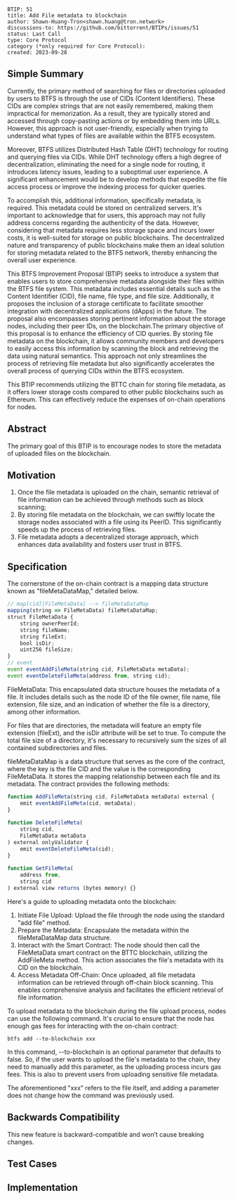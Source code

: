 
```
BTIP: 51
title: Add File metadata to blockchain
author: Shawn-Huang-Tron<shawn.huang@tron.network>
discussions-to: https://github.com/bittorrent/BTIPs/issues/51
status: Last Call
type: Core Protocol
category (*only required for Core Protocol):
created: 2023-09-28
```

## Simple Summary

Currently, the primary method of searching for files or directories uploaded by users to BTFS is through the use of CIDs (Content Identifiers). These CIDs are complex strings that are not easily remembered, making them impractical for memorization. As a result, they are typically stored and accessed through copy-pasting actions or by embedding them into URLs.  However, this approach is not user-friendly, especially when trying to understand what types of files are available within the BTFS ecosystem.

Moreover, BTFS utilizes Distributed Hash Table (DHT) technology for routing and querying files via CIDs. While DHT technology offers a high degree of decentralization, eliminating the need for a single node for routing, it introduces latency issues, leading to a suboptimal user experience. A significant enhancement would be to develop methods that expedite the file access process or improve the indexing process for quicker queries.

To accomplish this, additional information, specifically metadata, is required. This metadata could be stored on centralized servers. It's important to acknowledge that for users, this approach may not fully address concerns regarding the authenticity of the data. However, considering that metadata requires less storage space and incurs lower costs, it is well-suited for storage on public blockchains. The decentralized nature and transparency of public blockchains make them an ideal solution for storing metadata related to the BTFS network, thereby enhancing the overall user experience.

This BTFS Improvement Proposal (BTIP) seeks to introduce a system that enables users to store comprehensive metadata alongside their files within the BTFS file system. This metadata includes essential details such as the Content Identifier (CID), file name, file type, and file size. Additionally, it proposes the inclusion of a storage certificate to facilitate smoother integration with decentralized applications (dApps) in the future. The proposal also encompasses storing pertinent information about the storage nodes, including their peer IDs, on the blockchain.The primary objective of this proposal is to enhance the efficiency of CID queries. By storing file metadata on the blockchain, it allows community members and developers to easily access this information by scanning the block and retrieving the data using natural semantics. This approach not only streamlines the process of retrieving file metadata but also significantly accelerates the overall process of querying CIDs within the BTFS ecosystem.

This BTIP recommends utilizing the BTTC chain for storing file metadata, as it offers lower storage costs compared to other public blockchains such as Ethereum. This can effectively reduce the expenses of on-chain operations for nodes.

## Abstract

The primary goal of this BTIP is to encourage nodes to store the metadata of uploaded files on the blockchain.

## Motivation

1. Once the file metadata is uploaded on the chain, semantic retrieval of file information can be achieved through methods such as block scanning;
2. By storing file metadata on the blockchain, we can swiftly locate the storage nodes associated with a file using its PeerID. This significantly speeds up the process of retrieving files.
3. File metadata adopts a decentralized storage approach, which enhances data availability and fosters user trust in BTFS.

## Specification

The cornerstone of the on-chain contract is a mapping data structure known as "fileMetaDataMap," detailed below.

```javascript
// map[cid][FileMetaData] --> fileMetaDataMap
mapping(string => FileMetaData) fileMetaDataMap;
struct FileMetaData {
    string ownerPeerId;
    string fileName;
    string fileExt;
    bool isDir;
    uint256 fileSize;
}
// event
event eventAddFileMeta(string cid, FileMetaData metaData);
event eventDeleteFileMeta(address from, string cid);
```

FileMetaData: This encapsulated data structure houses the metadata of a file. It includes details such as the node ID of the file owner, file name, file extension, file size, and an indication of whether the file is a directory, among other information.

For files that are directories, the metadata will feature an empty file extension (fileExt), and the isDir attribute will be set to true. To compute the total file size of a directory, it's necessary to recursively sum the sizes of all contained subdirectories and files.

fileMetaDataMap is a data structure that serves as the core of the contract, where the key is the file CID and the value is the corresponding FileMetaData. It stores the mapping relationship between each file and its metadata.
The contract provides the following methods:

```javascript
function AddFileMeta(string cid, FileMetaData metaData) external {
    emit eventAddFileMeta(cid, metaData);
}
 
function DeleteFileMeta(
    string cid,
    FileMetaData metaData
) external onlyValidator {
    emit eventDeleteFileMeta(cid);
}
 
function GetFileMeta(
    address from,
    string cid
) external view returns (bytes memory) {}
```

Here's a guide to uploading metadata onto the blockchain:

1. Initiate File Upload: Upload the file through the node using the standard "add file" method.
2. Prepare the Metadata: Encapsulate the metadata within the fileMetaDataMap data structure.
3. Interact with the Smart Contract: The node should then call the FileMetaData smart contract on the BTTC blockchain, utilizing the AddFileMeta method. This action associates the file's metadata with its CID on the blockchain.
4. Access Metadata Off-Chain: Once uploaded, all file metadata information can be retrieved through off-chain block scanning. This enables comprehensive analysis and facilitates the efficient retrieval of file information.

To upload metadata to the blockchain during the file upload process, nodes can use the following command. It's crucial to ensure that the node has enough gas fees for interacting with the on-chain contract:

```shell
btfs add --to-blockchain xxx
```

In this command, --to-blockchain is an optional parameter that defaults to false. So, if the user wants to upload the file's metadata to the chain, they need to manually add this parameter, as the uploading process incurs gas fees. This is also to prevent users from uploading sensitive file metadata.

The aforementioned "xxx" refers to the file itself, and adding a parameter does not change how the command was previously used.

## Backwards Compatibility

This new feature is backward-compatible and won’t cause breaking changes.

## Test Cases

## Implementation
